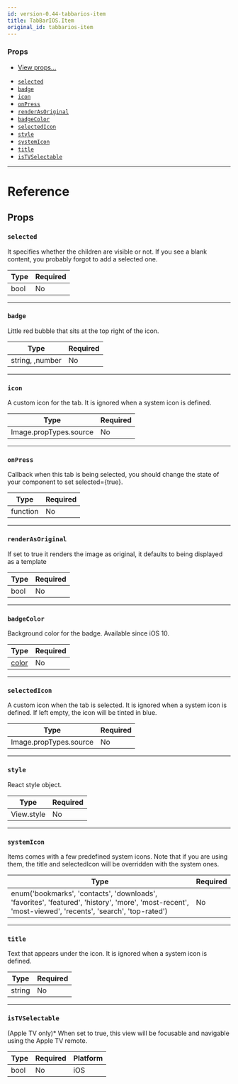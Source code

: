 ```yaml
---
id: version-0.44-tabbarios-item
title: TabBarIOS.Item
original_id: tabbarios-item
---
```

### Props

* [View props...](view.md#props)
- [`selected`](tabbarios-item.md#selected)
- [`badge`](tabbarios-item.md#badge)
- [`icon`](tabbarios-item.md#icon)
- [`onPress`](tabbarios-item.md#onpress)
- [`renderAsOriginal`](tabbarios-item.md#renderasoriginal)
- [`badgeColor`](tabbarios-item.md#badgecolor)
- [`selectedIcon`](tabbarios-item.md#selectedicon)
- [`style`](tabbarios-item.md#style)
- [`systemIcon`](tabbarios-item.md#systemicon)
- [`title`](tabbarios-item.md#title)
- [`isTVSelectable`](tabbarios-item.md#istvselectable)






---

# Reference

## Props

### `selected`

It specifies whether the children are visible or not. If you see a
blank content, you probably forgot to add a selected one.

| Type | Required |
| - | - |
| bool | No |




---

### `badge`

Little red bubble that sits at the top right of the icon.

| Type | Required |
| - | - |
| string, ,number | No |




---

### `icon`

A custom icon for the tab. It is ignored when a system icon is defined.

| Type | Required |
| - | - |
| Image.propTypes.source | No |




---

### `onPress`

Callback when this tab is being selected, you should change the state of your
component to set selected={true}.

| Type | Required |
| - | - |
| function | No |




---

### `renderAsOriginal`

If set to true it renders the image as original,
it defaults to being displayed as a template

| Type | Required |
| - | - |
| bool | No |




---

### `badgeColor`

Background color for the badge. Available since iOS 10.

| Type | Required |
| - | - |
| [color](colors.md) | No |




---

### `selectedIcon`

A custom icon when the tab is selected. It is ignored when a system
icon is defined. If left empty, the icon will be tinted in blue.

| Type | Required |
| - | - |
| Image.propTypes.source | No |




---

### `style`

React style object.

| Type | Required |
| - | - |
| View.style | No |




---

### `systemIcon`

Items comes with a few predefined system icons. Note that if you are
using them, the title and selectedIcon will be overridden with the
system ones.

| Type | Required |
| - | - |
| enum('bookmarks', 'contacts', 'downloads', 'favorites', 'featured', 'history', 'more', 'most-recent', 'most-viewed', 'recents', 'search', 'top-rated') | No |




---

### `title`

Text that appears under the icon. It is ignored when a system icon
is defined.

| Type | Required |
| - | - |
| string | No |




---

### `isTVSelectable`

(Apple TV only)* When set to true, this view will be focusable
and navigable using the Apple TV remote.



| Type | Required | Platform |
| - | - | - |
| bool | No | iOS  |






